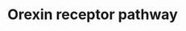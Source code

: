 ---
annotations:
- type: Pathway Ontology
  value: neurotransmitter metabolic pathway
- type: Pathway Ontology
  value: signaling pathway
- type: Pathway Ontology
  value: signaling pathway pertinent to the brain and nervous system
authors:
- Keshav
- Egonw
- Eweitz
description: Depiction of a compendium of the orexin stimulated reactions involving
  the signal transduction mechanisms and downstream effectors associated with the
  varied physiological outcomes.
last-edited: 2021-12-23
organisms:
- Homo sapiens
redirect_from:
- /index.php/Pathway:WP5094
- /instance/WP5094
schema-jsonld:
- '@context': https://schema.org/
  '@id': https://wikipathways.github.io/pathways/WP5094.html
  '@type': Dataset
  creator:
    '@type': Organization
    name: WikiPathways
  description: Depiction of a compendium of the orexin stimulated reactions involving
    the signal transduction mechanisms and downstream effectors associated with the
    varied physiological outcomes.
  keywords:
  - ''
  - INS
  - FOS
  - DYNLT1
  - MAPK9
  - PRKD1
  - NOS3
  - HAGHL
  - TNF
  - BTF3
  - VCAM1
  - PPARG
  - 2-AG
  - SP7
  - NFE2L2
  - HMOX1
  - EGR1
  - LPL
  - PRKCB
  - IP1
  - PLD1
  - Glutamic acid
  - PAPPA
  - LIPE
  - GRIA1
  - Voltage-gated
  - KLF4
  - ARC
  - ID4
  - GRIA2
  - AVP
  - NR4A1
  - COX7A1
  - cAMP
  - L-type
  - EGR3
  - PKA
  - ADIPOQ
  - HSPA5
  - Glycerol
  - HCRT
  - PI3K
  - LDHA
  - DUSP4
  - MAP2K2
  - Ca2+ and Na+
  - HBEGF
  - EIF4B
  - IP3
  - STAR
  - BMPR1A
  - CRH
  - metabolism
  - RPS6
  - IL10
  - Testosterone
  - TRA2A
  - DAG
  - JUNB
  - channels
  - IRF5
  - PLA2G4A
  - CD24
  - GNAI1
  - PDHB
  - TFAM
  - LAMA2
  - DBP
  - GNA11
  - HIF1A
  - SELE
  - SLC2A4
  - CYP11B2
  - ZMYM3
  - YARS2
  - CYP11B1
  - PRKCD
  - MANF
  - ZFP28
  - NPVF
  - BHLH40
  - NOCT
  - FLT4
  - MAPK7
  - PIP2
  - COX8BP
  - AA
  - DCLK1
  - SLC2A1
  - HCRTR1
  - CCN2
  - UCP1
  - PRKD3
  - FOXO1
  - RPS6KA1
  - MAPK3
  - MYC
  - CXCL2
  - LEP
  - BMP7
  - CCK
  - ID3
  - FOSB
  - Ca2+
  - GRIN1
  - HMGA2
  - HMGA1
  - GNRH1
  - JARID2
  - CEBPA
  - ARRB2
  - 'acid '
  - MMP3
  - EGR2
  - Cytochrome C
  - IL9
  - HOMER1
  - Triglyceride
  - RUNX1T1
  - CYP11A1
  - AKT1
  - PDPK1
  - ICAM1
  - IL4
  - CNR1
  - FSHB
  - RRAGC
  - NPAS4
  - SKIL
  - GCG
  - OSBPL3
  - MTOR
  - COX2
  - TENT5A
  - MAPK14
  - MAP2K1
  - RARA
  - Progesterone
  - IL1B
  - CLEC4C
  - SGK1
  - CREB1
  - LUZP1
  - PRKCA
  - OPA1
  - RPS6KB1
  - CGA
  - NOG
  - GADD45B
  - uptake
  - CXCL8
  - SMAD1
  - CASP3
  - SERP1
  - RUNX2
  - EIF4EBP1
  - CASP9
  - PRKCZ
  - IL6
  - PIK3R1
  - PIK3R2
  - PRKCE
  - Glucose
  - PDK1
  - DAGLA
  - GJA3
  - SPP1
  - HSD3B2
  - PLCD1
  - PIP3
  - MAPK1
  - NPFFR1
  - Glutamic
  - NOX4
  - HES1
  - PPOX
  - VHL
  - PRKAA1
  - PDE11A
  - CALCA
  - CDKN1A
  - TNC
  - PTPN11
  - NPY
  - GHRL
  - FMR1NB
  - PA
  - Epinephrine
  - KCNK3
  - Cortisol
  - HCRTR2
  - OPN3
  - CXXC5
  - LHB
  - POMC
  - VEGFA
  - ALPP
  - GLIS1
  - CASP7
  - TRIM9
  - NSMAF
  - BGLAP
  - MAPK8
  - DIO2
  - RUNX1
  - SFPQ
  - OPRK1
  - Calcium
  - GRIN2B
  - NR4A3
  - GRIN2A
  - CAMKK2
  - PER2
  - GLIS2
  - DYNLT3
  - LDLR
  - ARRB1
  - TH
  - SMAD5
  - LRRC8C
  - DDX52
  - CLDN4
  - MMP13
  - KLF10
  - MAFF
  - CYP21A2
  - GH1
  - IP2
  - DOK7
  - ID1
  - SRF
  - GNAS
  - GNAQ
  - FOSL2
  - PDP1
  - SLC1A2
  - TOX
  - PRDM16
  - STAT3
  - Catalytic
  license: CC0
  name: Orexin receptor pathway
seo: CreativeWork
title: Orexin receptor pathway
wpid: WP5094
---